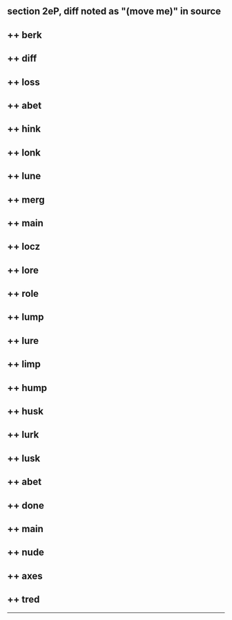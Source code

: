 section 2eP, diff **noted as "(move me)" in source**
----------------------------------------------------

++ berk
-------

++ diff
-------

++ loss
-------

++ abet
-------

++ hink
-------

++ lonk
-------

++ lune
-------

++ merg
-------

++ main
-------

++ locz
-------

++ lore
-------

++ role
-------

++ lump
-------

++ lure
-------

++ limp
-------

++ hump
-------

++ husk
-------

++ lurk
-------

++ lusk
-------

++ abet
-------

++ done
-------

++ main
-------

++ nude
-------

++ axes
-------

++ tred
-------

------------------------------------------------------------------------
